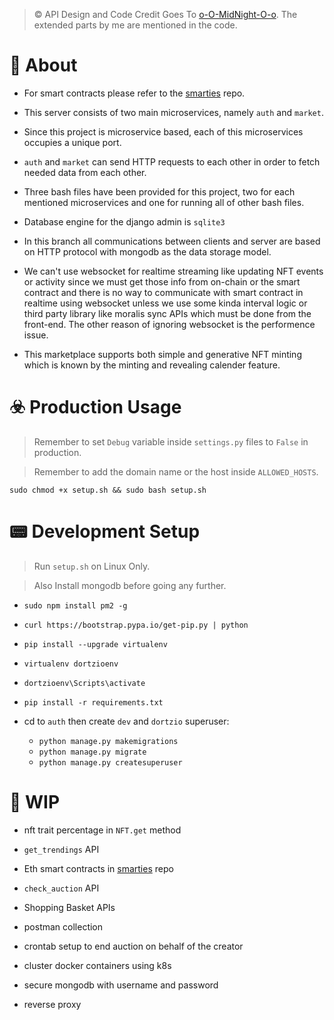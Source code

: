 
> © API Design and Code Credit Goes To [o-O-MidNight-O-o](https://github.com/o-O-MidNight-O-o). The extended parts by me are mentioned in the code.

# 📙 About

* For smart contracts please refer to the [smarties](https://github.com/wildonion/smarties) repo.

* This server consists of two main microservices, namely `auth` and `market`.

* Since this project is microservice based, each of this microservices occupies a unique port.

* `auth` and `market` can send HTTP requests to each other in order to fetch needed data from each other.

* Three bash files have been provided for this project, two for each mentioned microservices and one for running all of other bash files.

* Database engine for the django admin is `sqlite3`

* In this branch all communications between clients and server are based on HTTP protocol with mongodb as the data storage model. 

* We can't use websocket for realtime streaming like updating NFT events or activity since we must get those info from on-chain or the smart contract and there is no way to communicate with smart contract in realtime using websocket unless we use some kinda interval logic or third party library like moralis sync APIs which must be done from the front-end. The other reason of ignoring websocket is the performence issue.

* This marketplace supports both simple and generative NFT minting which is known by the minting and revealing calender feature.

# ☣️ Production Usage

> Remember to set `Debug` variable inside `settings.py` files to `False` in production.

> Remember to add the domain name or the host inside `ALLOWED_HOSTS`.

```sudo chmod +x setup.sh && sudo bash setup.sh```

# 📟 Development Setup

> Run `setup.sh` on Linux Only.

> Also Install mongodb before going any further.

* ```sudo npm install pm2 -g```

* ```curl https://bootstrap.pypa.io/get-pip.py | python```

* ```pip install --upgrade virtualenv```

* ```virtualenv dortzioenv```

* ```dortzioenv\Scripts\activate```

* ```pip install -r requirements.txt```

* cd to `auth` then create `dev` and `dortzio` superuser:
    - ```python manage.py makemigrations```
    - ```python manage.py migrate```
    - ```python manage.py createsuperuser```

# 📌 WIP

* nft trait percentage in `NFT.get` method

* `get_trendings` API

* Eth smart contracts in [smarties](https://github.com/wildonion/smarties) repo

* `check_auction` API

* Shopping Basket APIs

* postman collection

* crontab setup to end auction on behalf of the creator

* cluster docker containers using k8s

* secure mongodb with username and password 

* reverse proxy
